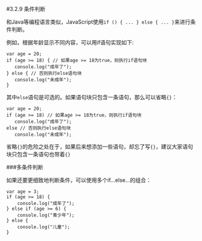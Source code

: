 #3.2.9 条件判断

和Java等编程语言类似，JavaScript使用```if () { ... } else { ... }```来进行条件判断。

例如，根据年龄显示不同内容，可以用if语句实现如下:
```
var age = 20;
if (age >= 18) { // 如果age >= 18为true，则执行if语句块
   console.log("成年了");
} else { // 否则执行else语句块
   console.log("未成年");
}
```
其中`else`语句是可选的。如果语句块只包含一条语句，那么可以省略`{}`：

```
var age = 20;
if (age >= 18) // 如果age >= 18为true，则执行if语句块
   console.log("成年了");
else // 否则执行else语句块
   console.log("未成年");
```
省略`{}`的危险之处在于，如果后来想添加一些语句，却忘了写`{}`，建议大家语句块只包含一条语句也带着`{}`


###多条件判断

如果还要更细致地判断条件，可以使用多个if...else...的组合：
```
var age = 3;
if (age >= 18) {
    console.log("成年了");
} else if (age >= 6) {
    console.log("青少年");
} else {
    console.log("儿童");
}
```